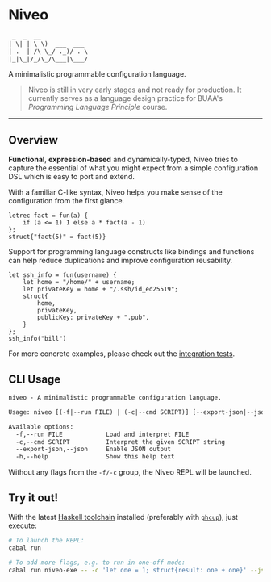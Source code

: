 # Niveo

```txt
 _  _  __
| \| | \ \)  ___  ___
| .  | /\ \_/ ._)/ . \
|_|\_|/_/\_/\___|\___/

```

A minimalistic programmable configuration language.

> Niveo is still in very early stages and not ready for production.
> It currently serves as a language design practice for BUAA's _Programming Language Principle_ course.

---

## Overview

**Functional**, **expression-based** and dynamically-typed, Niveo tries to capture the essential of what you might expect from a simple configuration DSL which is easy to port and extend.

With a familiar C-like syntax, Niveo helps you make sense of the configuration from the first glance.

```re
letrec fact = fun(a) {
    if (a <= 1) 1 else a * fact(a - 1)
};
struct{"fact(5)" = fact(5)}
```

Support for programming language constructs like bindings and functions can help reduce duplications and improve configuration reusability.

```re
let ssh_info = fun(username) {
    let home = "/home/" + username;
    let privateKey = home + "/.ssh/id_ed25519";
    struct{
        home,
        privateKey,
        publicKey: privateKey + ".pub",
    }
};
ssh_info("bill")
```

For more concrete examples, please check out the [integration tests](test/Tests/Interpreter.hs).

## CLI Usage

```txt
niveo - A minimalistic programmable configuration language.

Usage: niveo [(-f|--run FILE) | (-c|--cmd SCRIPT)] [--export-json|--json]

Available options:
  -f,--run FILE            Load and interpret FILE
  -c,--cmd SCRIPT          Interpret the given SCRIPT string
  --export-json,--json     Enable JSON output
  -h,--help                Show this help text
```

Without any flags from the `-f/-c` group, the Niveo REPL will be launched.

## Try it out!

With the latest [Haskell toolchain](https://www.haskell.org/downloads) installed (preferably with [`ghcup`](https://www.haskell.org/ghcup)), just execute:

```sh
# To launch the REPL:
cabal run

# To add more flags, e.g. to run in one-off mode:
cabal run niveo-exe -- -c 'let one = 1; struct{result: one + one}' --json
```
